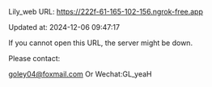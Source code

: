 Lily_web URL: https://222f-61-165-102-156.ngrok-free.app

Updated at: 2024-12-06 09:47:17

If you cannot open this URL, the server might be down.

Please contact: 

goley04@foxmail.com Or Wechat:GL_yeaH